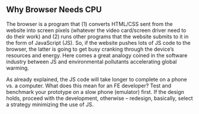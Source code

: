 ## Why Browser Needs CPU

The browser is a program that (1) converts HTML/CSS sent from the website into
screen pixels (whatever the video card/screen driver need to do their work) and
(2) runs other programs that the website submits to it in the form of JavaScript
(JS). So, if the website pushes lots of JS code to the browser, the latter is
going to get busy cranking through the device’s resources and energy. Here comes
a great analogy coined in the software industry between JS and environmental
pollutants accelerating global warming.

As already explained, the JS code will take longer to complete on a phone vs. a
computer. What does this mean for an FE developer? Test and benchmark your
prototype on a slow phone (emulator) first. If the design holds, proceed with
the development, otherwise – redesign, basically, select a strategy minimizing
the use of JS.